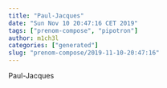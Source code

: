```yaml
---
title: "Paul-Jacques"
date: "Sun Nov 10 20:47:16 CET 2019"
tags: ["prenom-compose", "pipotron"]
author: m1ch3l
categories: ["generated"]
slug: "prenom-compose/2019-11-10-20:47:16"
---
```


Paul-Jacques
